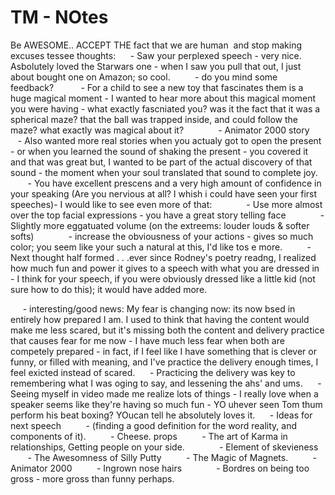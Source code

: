 # TM - NOtes

Be AWESOME.. ACCEPT THE fact that we are human  and stop making excuses
tessee thoughts:
     - Saw your perplexed speech - very nice.
        Asbolutely loved the Starwars one - when I saw you pull that out, I just about bought one on Amazon; so cool.
         - do you mind some feedback? 
         - For a child to see a new toy that fascinates them is a huge magical moment - I wanted to hear more about this magical moment you were having - what exactly fascniated you? was it the fact that it was a spherical maze? that the ball was trapped inside, and could follow the maze? what exactly was magical about it?
             - Animator 2000 story
         - Also wanted more real stories when you actualy got to open the present - or when you learned the sound of shaking the present - you covered it and that was great but, I wanted to be part of the actual discovery of that sound - the moment when your soul translated that sound to complete joy.
         - You have excellent prescens and a very high amount of confidence in your speaking (Are you nervious at all? I whish i could have seen your first speeches)- I would like to see even more of that:
             - Use more almost over the top facial expressions - you have a great story telling face
             - Slightly more eggatuated volume (on the extreems: louder louds & softer softs)
             - increase the obviousness of your actions - gives so much color; you seem like your such a natural at this, I'd like tos e more.
         - Next thought half formed . . .ever since Rodney's poetry readng, I realized how much fun and power it gives to a speech with what you are dressed in - I think for your speech, if you were obviously dressed like a little kid (not sure how to do this); it would have added more.

     - interesting/good news: My fear is changing now: its now bsed in entirely how prepared I am. I used to think that having the content would make me less scared, but it's missing both the content and delivery practice that causes fear for me now - I have much less fear when both are competely prepared - in fact, if I feel like I have something that is clever or funny, or filled with meaning, and I've practice the delivery enough times, I feel exicted instead of scared.
     - Practicing the delivery was key to remembering what I was oging to say, and lessening the ahs' and ums.
     - Seeing myself in video made me realize lots of things - I really love when a speaker seems like they're having so much fun - YO uhever seen Tom thum perform his beat boxing? YOucan tell he absolutely loves it.
     - Ideas for next speech
         - (finding a good definition for the word reality, and components of it).
         - Cheese. props
         - The art of Karma in relationships, Getting people on your side.
             - Element of skevieness
         - The Awesomness of Silly Putty
         - The Magic of Magnets.
         - Animator 2000
         - Ingrown nose hairs
             - Bordres on being too gross - more gross than funny perhaps.

